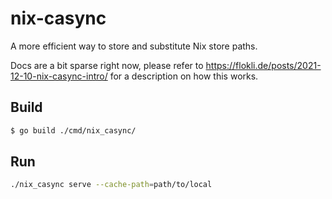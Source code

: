 # nix-casync
A more efficient way to store and substitute Nix store paths.

Docs are a bit sparse right now, please refer to
https://flokli.de/posts/2021-12-10-nix-casync-intro/ for a description
on how this works.

## Build

```sh
$ go build ./cmd/nix_casync/
```

## Run
```sh
./nix_casync serve --cache-path=path/to/local
```

